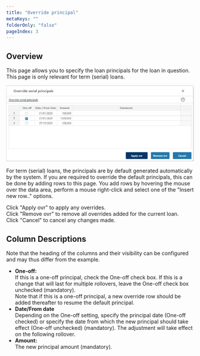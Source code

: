 ```yaml
---
title: "Override principal"
metaKeys: ""
folderOnly: "false"
pageIndex: 3
---
```


## Overview
This page allows you to specify the loan principals for the loan in question. This page is only relevant for term (serial) loans.
<br/>

![](img/override-principal.JPG)

For term (serial) loans, the principals are by default generated automatically by the system. If you are required to override the default principals, this can be done by adding rows to this page. You add rows by hovering the mouse over the data area, perform a mouse right-click and select one of the "Insert new row.." options.<br/>

Click "Apply ovr" to apply any overrides.<br/>
Click "Remove ovr" to remove all overrides added for the current loan.<br/>
Click "Cancel" to cancel any changes made.

## Column Descriptions

Note that the heading of the columns and their visibility can be configured and may thus differ from the example.<br/>

- **One-off:**<br/>
If this is a one-off principal, check the One-off check box. If this is a change that will last for multiple rollovers, leave the One-off check box unchecked (mandatory).<br/>
Note that if this is a one-off principal, a new override row should be added thereafter to resume the default principal.<br/>
- **Date/From date**<br/>
Depending on the One-off setting, specify the principal date (One-off checked) or specify the date from which the new principal should take effect (One-off unchecked) (mandatory). The adjustment will take effect on the following rollover.<br/>
- **Amount:**<br/>
The new principal amount (mandatory).<br/>

